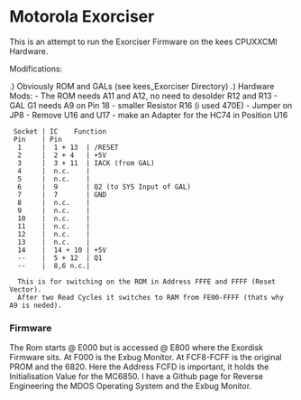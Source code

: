 # Motorola Exorciser
This is an attempt to run the Exorciser Firmware on the kees CPUXXCMI Hardware.

Modifications:

.) Obviously ROM and GALs (see kees_Exorciser Directory)
.) Hardware Mods:
	- The ROM needs A11 and A12, no need to desolder R12 and R13
	- GAL G1 needs A9 on Pin 18
    - smaller Resistor R16 (i used 470E)
    - Jumper on JP8
	- Remove U16 and U17
	- make an Adapter for the HC74 in Position U16

	 Socket | IC    Function
	 Pin    | Pin  
	  1     |  1 + 13  | /RESET
	  2     |  2 + 4   | +5V
	  3     |  3 + 11  | IACK (from GAL)
	  4     |  n.c.    | 
	  5     |  n.c.    | 
	  6     |  9       | Q2 (to SYS Input of GAL)
	  7     |  7       | GND
	  8     |  n.c.    | 
	  9     |  n.c.    | 
	  10    |  n.c.    | 
	  11    |  n.c.    | 
	  12    |  n.c.    | 
	  13    |  n.c.    | 
	  14    |  14 + 10 | +5V
	  --    |  5 + 12  | Q1
	  --    |  8,6 n.c.|

	  This is for switching on the ROM in Address FFFE and FFFF (Reset Vector).
	  After two Read Cycles it switches to RAM from FE00-FFFF (thats why A9 is neded).

### Firmware ###

The Rom starts @ E000 but is accessed @ E800 where the Exordisk Firmware sits. At F000 is the Exbug Monitor. At FCF8-FCFF is the original PROM and the 6820. Here the Address FCFD is important, it holds the Initialisation Value for the MC6850.
I have a Github page for Reverse Engineering the MDOS Operating System and the Exbug Monitor.

